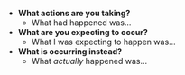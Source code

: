 - **What actions are you taking?**
  - What had happened was... 
- **What are you expecting to occur?**
  - What I was expecting to happen was...
- **What is occurring instead?**
  - What *actually* happened was...
